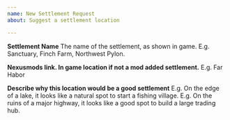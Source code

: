 ```yaml
---
name: New Settlement Request
about: Suggest a settlement location

---
```


**Settlement Name**
The name of the settlement, as shown in game. E.g. Sanctuary, Finch Farm, Northwest Pylon.

**Nexusmods link. In game location if not a mod added settlement.**
E.g. Far Habor

**Describe why this location would be a good settlement**
E.g. On the edge of a lake, it looks like a natural spot to start a fishing village.
E.g. On the ruins of a major highway, it looks like a good spot to build a large trading hub.
